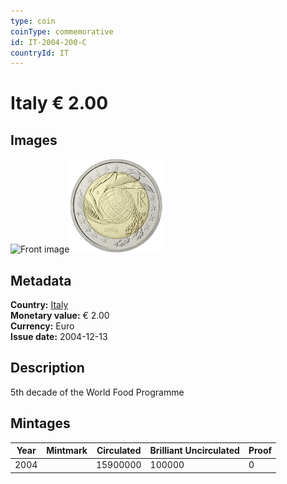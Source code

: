 ```yaml
---
type: coin
coinType: commemorative
id: IT-2004-200-C
countryId: IT
---
```


# Italy € 2.00

## Images

<img src="../../Images/common-2002-200.webp" height="150" alt="Front image"><img src="Images/IT-2004-200.webp" height="150" alt="Back image">

## Metadata

**Country:** [Italy](../../Countries/Italy/index.md)\
**Monetary value:** € 2.00\
**Currency:** Euro\
**Issue date:** 2004-12-13

## Description

5th decade of the World Food Programme

## Mintages

| Year | Mintmark | Circulated | Brilliant Uncirculated | Proof |
| ---- | -------- | ---------- | ---------------------- | ----- |
| 2004 |          | 15900000   | 100000                 | 0     |

